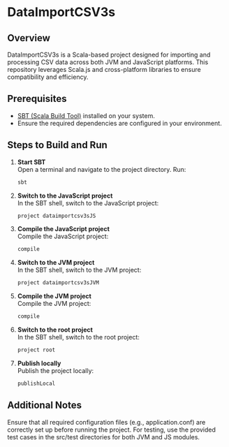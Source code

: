 # DataImportCSV3s

## Overview
DataImportCSV3s is a Scala-based project designed for importing and processing CSV data across both JVM and JavaScript platforms. This repository leverages Scala.js and cross-platform libraries to ensure compatibility and efficiency.

## Prerequisites
- [SBT (Scala Build Tool)](https://www.scala-sbt.org/) installed on your system.
- Ensure the required dependencies are configured in your environment.

## Steps to Build and Run

1. **Start SBT**  
   Open a terminal and navigate to the project directory. Run:
   ```sh
   sbt
   ```

2. **Switch to the JavaScript project**  
   In the SBT shell, switch to the JavaScript project:
   ```sh
   project dataimportcsv3sJS
   ```

3. **Compile the JavaScript project**  
   Compile the JavaScript project:
   ```sh
   compile
   ```

4. **Switch to the JVM project**  
   In the SBT shell, switch to the JVM project:
   ```sh
   project dataimportcsv3sJVM
   ```

5. **Compile the JVM project**  
   Compile the JVM project:
   ```sh
   compile
   ```

6. **Switch to the root project**  
   In the SBT shell, switch to the root project:
   ```sh
   project root
   ```

7. **Publish locally**  
   Publish the project locally:
   ```sh
   publishLocal
   ```

## Additional Notes
Ensure that all required configuration files (e.g., application.conf) are correctly set up before running the project.
For testing, use the provided test cases in the src/test directories for both JVM and JS modules.